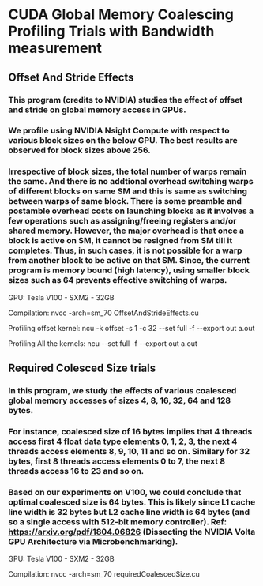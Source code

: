 # CUDA Global Memory Coalescing Profiling Trials with Bandwidth measurement

## Offset And Stride Effects

### This program (credits to NVIDIA) studies the effect of offset and stride on global memory access in GPUs.

### We profile using NVIDIA Nsight Compute with respect to various block sizes on the below GPU. The best results are observed for block sizes above 256.

### Irrespective of block sizes, the total number of warps remain the same. And there is no addtional overhead switching warps of different blocks on same SM and this is same as switching between warps of same block. There is some preamble and postamble overhead costs on launching blocks as it involves a few operations such as assigning/freeing registers and/or shared memory. However, the major overhead is that once a block is active on SM, it cannot be resigned from SM till it completes. Thus, in such cases, it is not possible for a warp from another block to be active on that SM. Since, the current program is memory bound (high latency), using smaller block sizes such as 64 prevents effective switching of warps. 

GPU: Tesla V100 - SXM2 - 32GB

Compilation: nvcc -arch=sm_70 OffsetAndStrideEffects.cu

Profiling offset kernel: ncu -k offset -s 1 -c 32 --set full -f --export out a.out

Profiling All the kernels: ncu --set full -f --export out a.out

## Required Colesced Size trials

### In this program, we study the effects of various coalesced global memory accesses of sizes 4, 8, 16, 32, 64 and 128 bytes.

### For instance, coalesced size of 16 bytes implies that 4 threads access first 4 float data type elements 0, 1, 2, 3, the next 4 threads access elements 8, 9, 10, 11 and so on. Similary for 32 bytes, first 8 threads access elements 0 to 7, the next 8 threads access 16 to 23 and so on.

### Based on our experiments on V100, we could conclude that optimal coalesced size is 64 bytes. This is likely since L1 cache line width is 32 bytes but L2 cache line width is 64 bytes (and so a single access with 512-bit memory controller). Ref: https://arxiv.org/pdf/1804.06826 (Dissecting the NVIDIA Volta GPU Architecture via Microbenchmarking).

GPU: Tesla V100 - SXM2 - 32GB

Compilation: nvcc -arch=sm_70 requiredCoalescedSize.cu